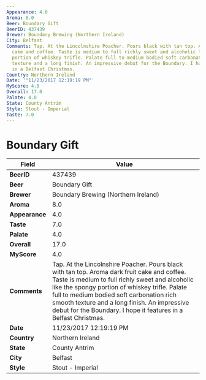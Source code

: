 ```yaml
---
Appearance: 4.0
Aroma: 8.0
Beer: Boundary Gift
BeerID: 437439
Brewer: Boundary Brewing (Northern Ireland)
City: Belfast
Comments: Tap. At the Lincolnshire Poacher. Pours black with tan top. Aroma dark fruit
  cake and coffee. Taste is medium to full richly sweet and alcoholic like the spongy
  portion of whiskey trifle. Palate full to medium bodied soft carbonation rich smooth
  texture and a long finish. An impressive debut for the Boundary. I hope it features
  in a Belfast Christmas.
Country: Northern Ireland
Date: '"11/23/2017 12:19:19 PM"'
MyScore: 4.0
Overall: 17.0
Palate: 4.0
State: County Antrim
Style: Stout - Imperial
Taste: 7.0
---
```


# Boundary Gift

| Field         | Value |
|---------------|-------|
| **BeerID** | 437439 |
| **Beer** | Boundary Gift |
| **Brewer** | Boundary Brewing (Northern Ireland) |
| **Aroma** | 8.0 |
| **Appearance** | 4.0 |
| **Taste** | 7.0 |
| **Palate** | 4.0 |
| **Overall** | 17.0 |
| **MyScore** | 4.0 |
| **Comments** | Tap. At the Lincolnshire Poacher. Pours black with tan top. Aroma dark fruit cake and coffee. Taste is medium to full richly sweet and alcoholic like the spongy portion of whiskey trifle. Palate full to medium bodied soft carbonation rich smooth texture and a long finish. An impressive debut for the Boundary. I hope it features in a Belfast Christmas. |
| **Date** | 11/23/2017 12:19:19 PM |
| **Country** | Northern Ireland |
| **State** | County Antrim |
| **City** | Belfast |
| **Style** | Stout - Imperial |
